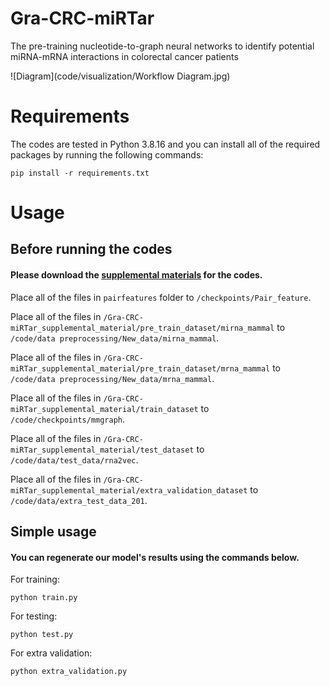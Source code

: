 # Gra-CRC-miRTar
The pre-training nucleotide-to-graph neural networks to identify potential miRNA-mRNA interactions in colorectal cancer patients

![Diagram](code/visualization/Workflow Diagram.jpg)

# Requirements
The codes are tested in Python 3.8.16 and you can install all of the required packages by running the following commands:
```
pip install -r requirements.txt
```

# Usage

## Before running the codes
#### Please download the [supplemental materials](https://drive.google.com/drive/folders/1caGodK_1220YXQfKSLjHIvi87VBRau97?usp=drive_link) for the codes.
Place all of the files in `pairfeatures` folder to `/checkpoints/Pair_feature`.

Place all of the files in `/Gra-CRC-miRTar_supplemental_material/pre_train_dataset/mirna_mammal` to `/code/data preprocessing/New_data/mirna_mammal`.

Place all of the files in `/Gra-CRC-miRTar_supplemental_material/pre_train_dataset/mrna_mammal` to `/code/data preprocessing/New_data/mrna_mammal`.

Place all of the files in `/Gra-CRC-miRTar_supplemental_material/train_dataset` to `/code/checkpoints/mmgraph`.

Place all of the files in `/Gra-CRC-miRTar_supplemental_material/test_dataset` to `/code/data/test_data/rna2vec`.

Place all of the files in `/Gra-CRC-miRTar_supplemental_material/extra_validation_dataset` to `/code/data/extra_test_data_201`.


## Simple usage
#### You can regenerate our model's results using the commands below.

For training:
```
python train.py
```
For testing:
```
python test.py
```
For extra validation:
```
python extra_validation.py
```


